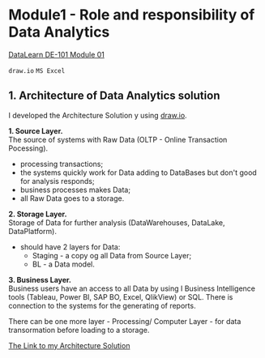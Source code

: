 # Module1 - Role and responsibility of Data Analytics

[DataLearn DE-101 Module 01](https://github.com/Data-Learn/data-engineering/blob/master/DE-101%20Modules/Module01)

`draw.io` `MS Excel`

## 1. Architecture of Data Analytics solution

I developed the Architecture Solution y using [draw.io](https://app.diagrams.net/).

**1. Source Layer.**<br/>
The source of systems with Raw Data (OLTP - Online Transaction Pocessing).
 - processing transactions;
 - the systems quickly work for Data adding to DataBases but don't good for analysis responds;
 - business processes makes Data;
 - all Raw Data goes to a storage.

**2. Storage Layer.**<br/>
Storage of Data for further analysis (DataWarehouses, DataLake, DataPlatform).
 - should have 2 layers for Data:
   * Staging - a copy og all Data from Source Layer;
   * BL - a Data model.

**3. Business Layer.**<br/>
Business users have an access to all Data by using I Business Intelligence tools (Tableau, Power BI, SAP BO, Excel, QlikView) or SQL. There is connection to the systems for the generating of reports.

There can be one more layer - Processing/ Computer Layer - for data transormation before loading to a storage.

[The Link to my Architecture Solution](https://github.com/DanyaSmi/DE-101/blob/199e5a36a7c38a3d2dae527651e90f20ffe6ccb9/Module_01/DL%20M1%20HW%20Architecture.drawio)
